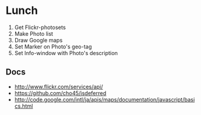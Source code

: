 # Lunch

 1. Get Flickr-photosets
 2. Make Photo list
 3. Draw Google maps
 4. Set Marker on Photo's geo-tag
 5. Set Info-window with Photo's description

## Docs
 
 * http://www.flickr.com/services/api/
 * https://github.com/cho45/jsdeferred
 * http://code.google.com/intl/ja/apis/maps/documentation/javascript/basics.html

